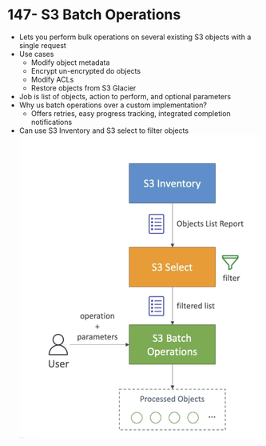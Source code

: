 # 147- S3 Batch Operations
- Lets you perform bulk operations on several existing S3 objects with a single request
- Use cases
	- Modify object metadata
	- Encrypt un-encrypted do objects
	- Modify ACLs
	- Restore objects from S3 Glacier
- Job is list of objects, action to perform, and optional parameters
- Why us batch operations over a custom implementation?
	- Offers retries, easy progress tracking, integrated completion notifications
- Can use S3 Inventory and S3 select to filter objects
![400](attachments/Pasted%20image%2020240715181331.png)

